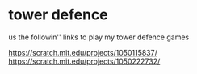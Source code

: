 # tower defence

us the followin''
links to play my tower defence games

https://scratch.mit.edu/projects/1050115837/                https://scratch.mit.edu/projects/1050222732/
